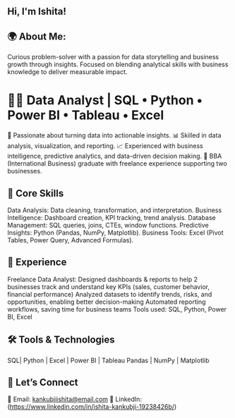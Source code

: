 ## Hi, I'm Ishita!

## 🌍 About Me:
Curious problem-solver with a passion for data storytelling and business growth through insights. Focused on blending analytical skills with business knowledge to deliver measurable impact.<br/>


# 👩‍💻 Data Analyst | SQL • Python • Power BI • Tableau • Excel

🎯 Passionate about turning data into actionable insights.
📊 Skilled in data analysis, visualization, and reporting.
📈 Experienced with business intelligence, predictive analytics, and data-driven decision making.
💼 BBA (International Business) graduate with freelance experience supporting two businesses.



## 🔑 Core Skills

Data Analysis: Data cleaning, transformation, and interpretation.
Business Intelligence: Dashboard creation, KPI tracking, trend analysis.
Database Management: SQL queries, joins, CTEs, window functions.
Predictive Insights: Python (Pandas, NumPy, Matplotlib).
Business Tools: Excel (Pivot Tables, Power Query, Advanced Formulas).


## 💼 Experience

Freelance Data Analyst:
Designed dashboards & reports to help 2 businesses track and understand key KPIs (sales, customer behavior, financial performance)
Analyzed datasets to identify trends, risks, and opportunities, enabling better decision-making
Automated reporting workflows, saving time for business teams
Tools used: SQL, Python, Power BI, Excel




## 🛠️ Tools & Technologies

SQL| Python | Excel | Power BI | Tableau
Pandas | NumPy | Matplotlib 




## 🤝 Let’s Connect

📧 Email: kankubjiishita@email.com
💼 LinkedIn: (https://www.linkedin.com/in/ishita-kankubji-19238426b/)

